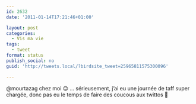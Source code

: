 ```yaml
---
id: 2632
date: '2011-01-14T17:21:46+01:00'

layout: post
categories:
  - Vis ma vie
tags:
  - tweet
format: status
publish_social: no
guid: 'http://tweets.local/?birdsite_tweet=25965811575300096'

---
```


@mourtazag chez moi 😉 … sérieusement, j’ai eu une journée de taff super chargée, donc pas eu le temps de faire des coucous aux twittos 🙁